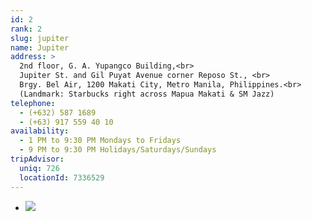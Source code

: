 ```yaml
---
id: 2
rank: 2
slug: jupiter
name: Jupiter
address: >
  2nd floor, G. A. Yupangco Building,<br>
  Jupiter St. and Gil Puyat Avenue corner Reposo St., <br>
  Brgy. Bel Air, 1200 Makati City, Metro Manila, Philippines.<br>
  (Landmark: Starbucks right across Mapua Makati & SM Jazz) 
telephone: 
  - (+632) 587 1689
  - (+63) 917 559 40 10
availability:
  - 1 PM to 9:30 PM Mondays to Fridays
  - 9 PM to 9:30 PM Holidays/Saturdays/Sundays
tripAdvisor:
  uniq: 726
  locationId: 7336529
---
```

<div id="TA_socialButtonReviews726" class="TA_socialButtonReviews">
  <ul id="anK57tqO" class="TA_links XlzeS8tC9">
    <li id="FQUYj1l" class="ImnMqeW2I">
      <a target="_blank" href="http://www.tripadvisor.com.ph/Attraction_Review-g298450-d7336529-Reviews-Mystery_Manila_Jupiter_Makati-Makati_Metro_Manila_Luzon.html"><img src="http://www.tripadvisor.com.ph/img/cdsi/img2/branding/socialWidget/20x28_green-21692-2.png"/></a>
    </li>
  </ul>
</div>
